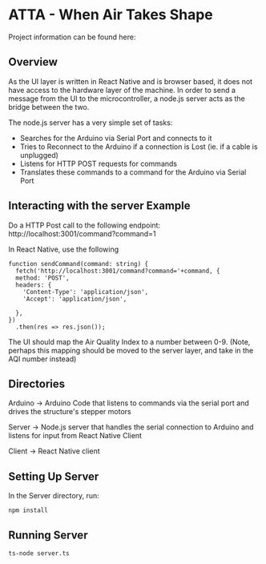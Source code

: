 # ATTA - When Air Takes Shape

Project information can be found here: 

## Overview

As the UI layer is written in React Native and is browser based, it does not have access to the hardware layer of the machine. In order to send a message from the UI to the microcontroller, a node.js server acts as the bridge between the two. 

The node.js server has a very simple set of tasks:
- Searches for the Arduino via Serial Port and connects to it
- Tries to Reconnect to the Arduino if a connection is Lost (ie. if a cable is unplugged)
- Listens for HTTP POST requests for commands
- Translates these commands to a command for the Arduino via Serial Port

## Interacting with the server Example

Do a HTTP Post call to the following endpoint:
http://localhost:3001/command?command=1


In React Native, use the following 
```
function sendCommand(command: string) {
  fetch('http://localhost:3001/command?command='+command, {
  method: 'POST',
  headers: {
    'Content-Type': 'application/json',
    'Accept': 'application/json',

  },
})
  .then(res => res.json());
```

The UI should map the Air Quality Index to a number between 0-9. (Note, perhaps this mapping should be moved to the server layer, and take in the AQI number instead)

## Directories

Arduino ->  Arduino Code that listens to commands via the serial port and drives the structure's stepper motors

Server -> Node.js server that handles the serial connection to Arduino and listens for input from React Native Client

Client -> React Native client


## Setting Up Server

In the Server directory, run:
```
npm install
```

## Running Server
```
ts-node server.ts
```


